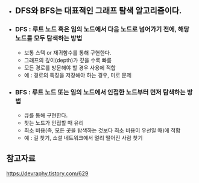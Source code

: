 - ## DFS와 BFS는 대표적인 그래프 탐색 알고리즘이다.

- ### DFS : 루트 노드 혹은 임의 노드에서 다음 노드로 넘어가기 전에, 해당 노드를 모두 탐색하는 방법
  -  보통 스택 or 재귀함수를 통해 구현한다.
  -  그래프의 깊이(depth)가 깊을 수록 빠름
  -  모든 경로를 방문해야 할 경우 사용에 적합
  -  예 : 경로의 특징을 저장해야 하는 경우, 미로 문제
  
- ### BFS : 루트 노드 또는 임의 노드에서 인접한 노드부터 먼저 탐색하는 방법
  - 큐를 통해 구현한다.
  - 찾는 노드가 인접할 때 유리
  - 최소 비용(즉, 모든 곳을 탐색하는 것보다 최소 비용이 우선일 때)에 적합
  - 예 : 길 찾기, 소셜 네트워크에서 멀리 떨어진 사람 찾기

## 참고자료
https://devraphy.tistory.com/629
